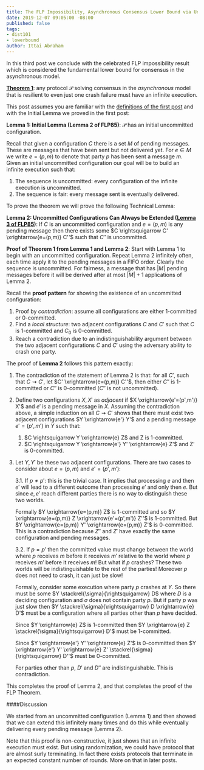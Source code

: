 ```yaml
---
title: The FLP Impossibility, Asynchronous Consensus Lower Bound via Uncommitted Configurations
date: 2019-12-07 09:05:00 -08:00
published: false
tags:
- dist101
- lowerbound
author: Ittai Abraham
---
```


In this third post we conclude with the celebrated FLP impossibility result which is considered the fundamental lower bound for consensus in the asynchronous model.

**[Theorem 1](https://groups.csail.mit.edu/tds/papers/Lynch/jacm85.pdf)**: any protocol $\mathcal{P}$ solving consensus in the *asynchronous* model that is resilient to even just one crash failure must have an infinite execution.



This post assumes you are familiar with the [definitions of the first post](...) and with the Initial Lemma we proved in the first post:


**Lemma 1: Initial Lemma (Lemma 2 of FLP85)**: $\mathcal{P}$ has an initial uncommitted configuration.

Recall that given a configuration $C$ there is a set $M$ of pending messages. These are messages that have been sent but not delivered yet. For $e \in M$ we write $e=(p,m)$ to denote that party $p$ has been sent a message $m$. Given an initial uncommitted configuration our goal will be to build an infinite execution such that:
1. The sequence is uncommitted: every configuration of the infinite execution is uncommitted.
2. The sequence is fair: every message sent is eventually delivered.

To prove the theorem we will prove the following Technical Lemma:

**Lemma 2: Uncommitted Configurations Can Always be Extended ([Lemma 3 of FLP85](https://groups.csail.mit.edu/tds/papers/Lynch/jacm85.pdf))**: If $C$ is an uncommitted configuration and $e=(p,m)$ is any pending message then there exists some $C \rightsquigarrow C' \xrightarrow{e=(p,m)} C''$ such that $C''$ is uncommitted.

**Proof of Theorem 1 from Lemma 1 and Lemma 2**: Start with Lemma 1 to begin with an uncommitted configuration. Repeat Lemma 2 infinitely often, each time apply it to the pending messages in a FIFO order. Clearly the sequence is uncommitted. For fairness, a message that has $|M|$ pending messages before it will be derived after at most $|M|+1$ applications of Lemma 2.



Recall the **proof pattern** for showing the existence of an uncommitted configuration:
1. Proof by *contradiction*: assume all configurations are either 1-committed or 0-committed.
2. Find a *local structure*: two adjacent configurations $C$ and $C'$ such that $C$ is 1-committed and $C_0$ is 0-committed.
3. Reach a contradiction due to an indistinguishability argument between the two adjacent configurations $C$ and $C'$ using the adversary ability to crash one party.



The proof of **Lemma 2** follows this pattern exactly:
1. The contradiction of the statement of Lemma 2 is that: for all $C'$, such that  $C \rightsquigarrow C'$, let  $C' \xrightarrow{e=(p,m)} C''$, then either $C''$ is 1-committed or $C''$ is 0-committed ($C''$ is not uncommitted).
2. Define two configurations $X,X'$ as *adjacent* if $X \xrightarrow{e'=(p',m')} X'$ and $e'$ is a pending message in $X$. Assuming the contradiction above, a simple induction on all $C \rightsquigarrow C'$ shows that there must exist two adjacent configurations $Y \xrightarrow{e'} Y'$ and a pending message $e'=(p',m')$ in $Y$ such that:
    1. $C \rightsquigarrow Y \xrightarrow{e} Z$ and Z is 1-committed.
    2. $C \rightsquigarrow Y \xrightarrow{e'} Y' \xrightarrow{e} Z'$ and Z' is 0-committed.
3. Let $Y,Y'$ be these two adjacent configurations. There are two cases to consider about $e=(p,m)$ and $e'=(p',m')$:

    3.1. If $p \neq p'$: this is the trivial case. It implies that processing $e$ and then $e'$ will lead to a different outcome than processing $e'$ and only then $e$. But since $e,e'$ reach different parties there is no way to distinguish these two worlds.

    Formally $Y \xrightarrow{e=(p,m)} Z$ is 1-committed and so  $Y \xrightarrow{e=(p,m)} Z \xrightarrow{e'=(p',m')} Z''$ is  1-committed. But $Y \xrightarrow{e=(p,m)} Y' \xrightarrow{e=(p,m)} Z'$ is 0-committed. This is a contradiction because $Z''$ and $Z'$ have exactly the same configuration and pending messages.


    3.2. If $p=p'$ then the committed value must change between the world where $p$ receives $m$ before it receives $m'$ relative to the world where $p$ receives $m'$ before it receives $m$! But what if $p$ crashes? These two worlds will be indistinguishable to the rest of the parties! Moreover $p$ does not need to crash, it can just be slow!

    Formally, consider some execution where party $p$ crashes at $Y$.  So there must be some $Y \stackrel{\sigma}{\rightsquigarrow} D$ where $D$ is a deciding configuration and $\sigma$ does not contain party $p$. But if party $p$ was just slow then $Y \stackrel{\sigma}{\rightsquigarrow} D \xrightarrow{e} D'$ must be a configuration where all parties other than $p$ have decided.

    Since $Y \xrightarrow{e} Z$ is 1-committed then $Y \xrightarrow{e} Z \stackrel{\sigma}{\rightsquigarrow} D'$ must be 1-committed.


    Since $Y \xrightarrow{e'} Y' \xrightarrow{e} Z'$ is 0-committed then  $Y \xrightarrow{e'} Y' \xrightarrow{e} Z' \stackrel{\sigma}{\rightsquigarrow} D''$ must be 0-committed.

    For parties other than $p$, $D'$ and $D''$ are indistinguishable. This is contradiction.

This completes the proof of Lemma 2, and that completes the proof of the FLP Theorem.

####Discussion

We started from an uncommitted configuration (Lemma 1) and then showed that we can extend this infinitely many times and do this while eventually delivering every pending message   (Lemma 2).

Note that this proof is non-constructive, it just shows that an infinite execution must exist. But using randomization, we could have protocol that are almost surly terminating. In fact there exists protocols that terminate in an expected constant number of rounds. More on that in later posts.
